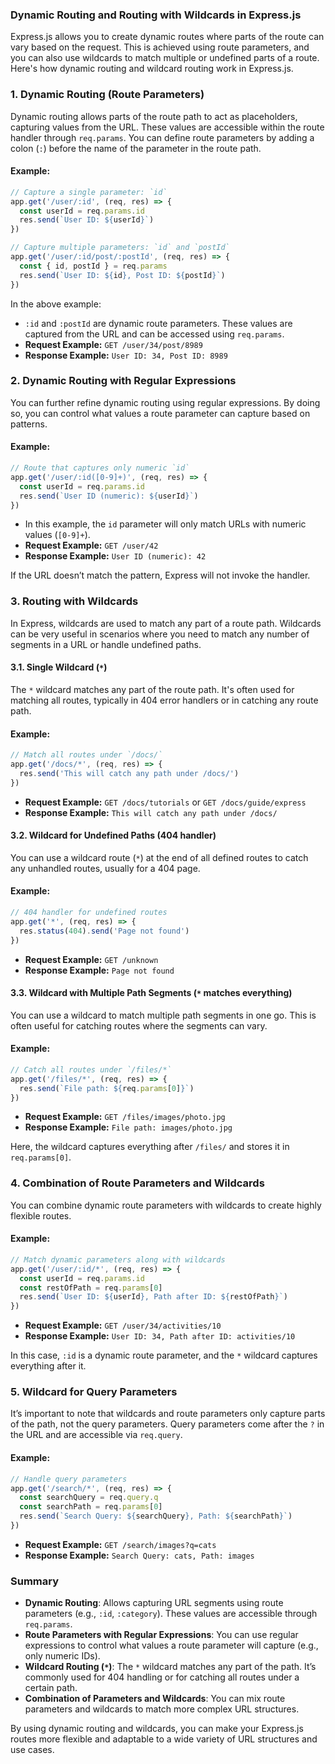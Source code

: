 ### Dynamic Routing and Routing with Wildcards in Express.js

Express.js allows you to create dynamic routes where parts of the route can vary based on the request. This is achieved using route parameters, and you can also use wildcards to match multiple or undefined parts of a route. Here's how dynamic routing and wildcard routing work in Express.js.

### 1. **Dynamic Routing** (Route Parameters)
Dynamic routing allows parts of the route path to act as placeholders, capturing values from the URL. These values are accessible within the route handler through `req.params`. You can define route parameters by adding a colon (`:`) before the name of the parameter in the route path.

#### Example:
```js
// Capture a single parameter: `id`
app.get('/user/:id', (req, res) => {
  const userId = req.params.id
  res.send(`User ID: ${userId}`)
})

// Capture multiple parameters: `id` and `postId`
app.get('/user/:id/post/:postId', (req, res) => {
  const { id, postId } = req.params
  res.send(`User ID: ${id}, Post ID: ${postId}`)
})
```

In the above example:
- `:id` and `:postId` are dynamic route parameters. These values are captured from the URL and can be accessed using `req.params`.
- **Request Example:** `GET /user/34/post/8989`
- **Response Example:** `User ID: 34, Post ID: 8989`

### 2. **Dynamic Routing with Regular Expressions**
You can further refine dynamic routing using regular expressions. By doing so, you can control what values a route parameter can capture based on patterns.

#### Example:
```js
// Route that captures only numeric `id`
app.get('/user/:id([0-9]+)', (req, res) => {
  const userId = req.params.id
  res.send(`User ID (numeric): ${userId}`)
})
```

- In this example, the `id` parameter will only match URLs with numeric values (`[0-9]+`).
- **Request Example:** `GET /user/42`
- **Response Example:** `User ID (numeric): 42`

If the URL doesn’t match the pattern, Express will not invoke the handler.

### 3. **Routing with Wildcards**
In Express, wildcards are used to match any part of a route path. Wildcards can be very useful in scenarios where you need to match any number of segments in a URL or handle undefined paths.

#### 3.1. **Single Wildcard (`*`)**
The `*` wildcard matches any part of the route path. It's often used for matching all routes, typically in 404 error handlers or in catching any route path.

#### Example:
```js
// Match all routes under `/docs/`
app.get('/docs/*', (req, res) => {
  res.send('This will catch any path under /docs/')
})
```

- **Request Example:** `GET /docs/tutorials` or `GET /docs/guide/express`
- **Response Example:** `This will catch any path under /docs/`

#### 3.2. **Wildcard for Undefined Paths (404 handler)**
You can use a wildcard route (`*`) at the end of all defined routes to catch any unhandled routes, usually for a 404 page.

#### Example:
```js
// 404 handler for undefined routes
app.get('*', (req, res) => {
  res.status(404).send('Page not found')
})
```

- **Request Example:** `GET /unknown`
- **Response Example:** `Page not found`

#### 3.3. **Wildcard with Multiple Path Segments (`*` matches everything)**
You can use a wildcard to match multiple path segments in one go. This is often useful for catching routes where the segments can vary.

#### Example:
```js
// Catch all routes under `/files/*`
app.get('/files/*', (req, res) => {
  res.send(`File path: ${req.params[0]}`)
})
```

- **Request Example:** `GET /files/images/photo.jpg`
- **Response Example:** `File path: images/photo.jpg`

Here, the wildcard captures everything after `/files/` and stores it in `req.params[0]`.

### 4. **Combination of Route Parameters and Wildcards**
You can combine dynamic route parameters with wildcards to create highly flexible routes.

#### Example:
```js
// Match dynamic parameters along with wildcards
app.get('/user/:id/*', (req, res) => {
  const userId = req.params.id
  const restOfPath = req.params[0]
  res.send(`User ID: ${userId}, Path after ID: ${restOfPath}`)
})
```

- **Request Example:** `GET /user/34/activities/10`
- **Response Example:** `User ID: 34, Path after ID: activities/10`

In this case, `:id` is a dynamic route parameter, and the `*` wildcard captures everything after it.

### 5. **Wildcard for Query Parameters**
It’s important to note that wildcards and route parameters only capture parts of the path, not the query parameters. Query parameters come after the `?` in the URL and are accessible via `req.query`.

#### Example:
```js
// Handle query parameters
app.get('/search/*', (req, res) => {
  const searchQuery = req.query.q
  const searchPath = req.params[0]
  res.send(`Search Query: ${searchQuery}, Path: ${searchPath}`)
})
```

- **Request Example:** `GET /search/images?q=cats`
- **Response Example:** `Search Query: cats, Path: images`

### Summary

- **Dynamic Routing**: Allows capturing URL segments using route parameters (e.g., `:id`, `:category`). These values are accessible through `req.params`.
- **Route Parameters with Regular Expressions**: You can use regular expressions to control what values a route parameter will capture (e.g., only numeric IDs).
- **Wildcard Routing (`*`)**: The `*` wildcard matches any part of the path. It’s commonly used for 404 handling or for catching all routes under a certain path.
- **Combination of Parameters and Wildcards**: You can mix route parameters and wildcards to match more complex URL structures.

By using dynamic routing and wildcards, you can make your Express.js routes more flexible and adaptable to a wide variety of URL structures and use cases.